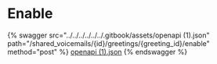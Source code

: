 # Enable

{% swagger src="../../../../../../.gitbook/assets/openapi (1).json" path="/shared_voicemails/{id}/greetings/{greeting_id}/enable" method="post" %}
[openapi (1).json](<../../../../../../.gitbook/assets/openapi (1).json>)
{% endswagger %}
